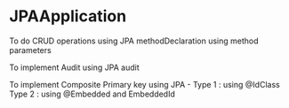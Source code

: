 # JPAApplication

To do CRUD operations using JPA methodDeclaration using method parameters

To implement Audit using JPA audit 

To implement Composite Primary key  using JPA - 
  Type 1 : using @IdClass
  Type 2 : using @Embedded and EmbeddedId
